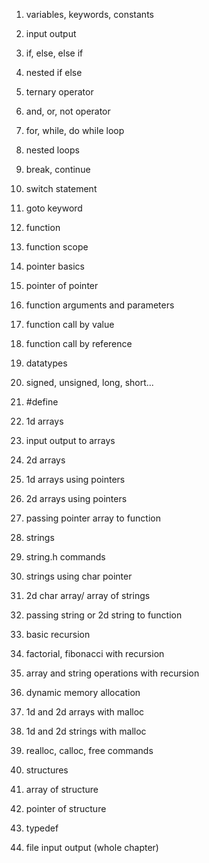 1. variables, keywords, constants
2. input output

3. if, else, else if
4. nested if else
5. ternary operator
6. and, or, not operator

7. for, while, do while loop
8. nested loops
9. break, continue
10. switch statement
11. goto keyword

12. function
13. function scope
14. pointer basics
15. pointer of pointer

16. function arguments and parameters
17. function call by value
18. function call by reference

19. datatypes
20. signed, unsigned, long, short...
21. #define

22. 1d arrays
23. input output to arrays
24. 2d arrays
25. 1d arrays using pointers
26. 2d arrays using pointers
27. passing pointer array to function

28. strings
29. string.h commands
30. strings using char pointer
31. 2d char array/ array of strings
32. passing string or 2d string to function

33. basic recursion
34. factorial, fibonacci with recursion
35. array and string operations with recursion

36. dynamic memory allocation
37. 1d and 2d arrays with malloc
38. 1d and 2d strings with malloc
39. realloc, calloc, free commands

40. structures
41. array of structure
42. pointer of structure
43. typedef

44. file input output (whole chapter)